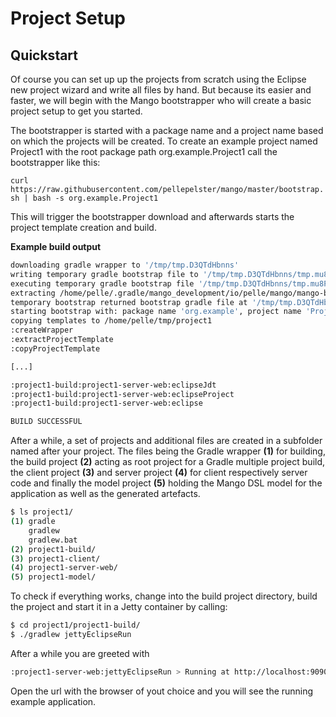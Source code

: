 # Project Setup

## Quickstart

Of course you can set up up the projects from scratch using the Eclipse new project wizard and write all files by hand. But because its easier and faster, we will begin with the Mango bootstrapper who will create a basic project setup to get you started.

The bootstrapper is started with a package name and a project name based on which the projects will be created. To create an example project named Project1 with the root package path org.example.Project1 call the bootstrapper like this:

`curl https://raw.githubusercontent.com/pellepelster/mango/master/bootstrap.sh | bash -s org.example.Project1`

This will trigger the bootstrapper download and afterwards starts the project template creation and build.

**Example build output**
```bash
downloading gradle wrapper to '/tmp/tmp.D3QTdHbnns'
writing temporary gradle bootstrap file to '/tmp/tmp.D3QTdHbnns/tmp.mu8PPkhs1J.gradle'
executing temporary gradle bootstrap file '/tmp/tmp.D3QTdHbnns/tmp.mu8PPkhs1J.gradle'
extracting /home/pelle/.gradle/mango_development/io/pelle/mango/mango-bootstrap/0.0.7-20141107085009/mango-bootstrap-0.0.7-20141107085009.jar to /tmp/tmp.D3QTdHbnns ###/bootstrap.gradle### :extractBootstrapGradle BUILD SUCCESSFUL Total time: 4.254 secs
temporary bootstrap returned bootstrap gradle file at '/tmp/tmp.D3QTdHbnns//bootstrap.gradle'
starting bootstrap with: package name 'org.example', project name 'Project1', output dir '/tmp'
copying templates to /home/pelle/tmp/project1
:createWrapper
:extractProjectTemplate
:copyProjectTemplate

[...]

:project1-build:project1-server-web:eclipseJdt
:project1-build:project1-server-web:eclipseProject
:project1-build:project1-server-web:eclipse

BUILD SUCCESSFUL
```

After a while, a set of projects and additional files are created in a subfolder named after your project. The files being the Gradle wrapper **(1)** for building, the build project **(2)** acting as root project for a Gradle multiple project build, the client project **(3)** and server project **(4)** for client respectively server code and finally the model project **(5)** holding the Mango DSL model for the application as well as the generated artefacts.

```bash
$ ls project1/
(1) gradle
    gradlew
    gradlew.bat
(2) project1-build/
(3) project1-client/
(4) project1-server-web/
(5) project1-model/
```
To check if everything works, change into the build project directory, build the project and start it in a Jetty container by calling:

```bash
$ cd project1/project1-build/
$ ./gradlew jettyEclipseRun
```

After a while you are greeted with

```bash
:project1-server-web:jettyEclipseRun > Running at http://localhost:9090/
```

Open the url with the browser of yout choice and you will see the running example application.

